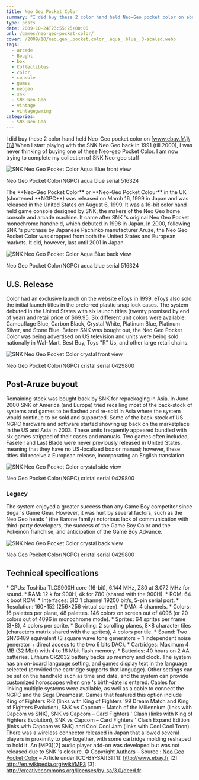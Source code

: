```yaml
---
title: Neo Geo Pocket Color
summary: "I did buy these 2 color hand held Neo-Geo pocket color on ebay. When I start playing with the SNK Neo Geo back in 1991 (till 2000), I was never thinking of buying one of these Neo-geo Pocket Color. I am now trying to complete my collection of SNK Neo-geo stuff"
type: posts
date: 2009-10-24T23:55:25+00:00
url: /games/neo-geo-pocket-color/
cover: /2009/10/neo.geo_.pocket.color_.aqua_.blue_.3-scaled.webp
tags:
  - arcade
  - Bought
  - box
  - Collectibles
  - color
  - console
  - games
  - neogeo
  - snk
  - SNK Neo Geo
  - vintage
  - vintagegaming
categories:
  - SNK Neo Geo
---
```

I did buy these 2 color hand held Neo-Geo pocket color on \[www.ebay.fr\]\[1\] When I start playing with the SNK Neo Geo back in 1991 (till 2000), I was never thinking of buying one of these Neo-geo Pocket Color. I am now trying to complete my collection of SNK Neo-geo stuff

![SNK Neo Geo Pocket Color Aqua Blue front view](/2020/03/neo.geo_.pocket.color_.aqua_.blue_-1024x768.webp)

Neo Geo Pocket Color(NGPC) aqua blue serial 516324

The \*\*Neo-Geo Pocket Color\*\* or \*\*Neo-Geo Pocket Colour\*\* in the UK (shortened \*\*NGPC\*\*) was released on March 16, 1999 in Japan and was released in the United States on August 6, 1999. It was a 16-bit color hand held game console designed by SNK, the makers of the Neo Geo home console and arcade machine. It came after SNK 's original Neo Geo Pocket monochrome handheld, which debuted in 1998 in Japan. In 2000, following SNK 's purchase by Japanese Pachinko manufacturer Aruze, the Neo Geo Pocket Color was dropped from both the United States and European markets. It did, however, last until 2001 in Japan.

![SNK Neo Geo Pocket Color Aqua Blue back view](/2020/03/neo.geo_.pocket.color_.aqua_.blue_.2-1024x768.webp)

Neo Geo Pocket Color(NGPC) aqua blue serial 516324

## U.S. Release
Color had an exclusive launch on the website eToys in 1999. eToys also sold the initial launch titles in the preferred plastic snap lock cases. The system debuted in the United States with six launch titles (twenty promised by end of year) and retail price of $69.95. Six different unit colors were available: Camouflage Blue, Carbon Black, Crystal White, Platinum Blue, Platinum Silver, and Stone Blue. Before SNK was bought out, the Neo Geo Pocket Color was being advertised on US television and units were being sold nationally in Wal-Mart, Best Buy, Toys "R" Us, and other large retail chains.

![SNK Neo Geo Pocket Color crystal front view](/2020/03/neo.geo_.pocket.color_.cristal.1-1024x768.webp)

Neo Geo Pocket Color(NGPC) cristal serial 0429800

## Post-Aruze buyout
Remaining stock was bought back by SNK for repackaging in Asia. In June 2000 SNK of America (and Europe) tried recalling most of the back-stock of systems and games to be flashed and re-sold in Asia where the system would continue to be sold and supported. Some of the back-stock of US NGPC hardware and software started showing up back on the marketplace in the US and Asia in 2003. These units frequently appeared bundled with six games stripped of their cases and manuals. Two games often included, Faselei! and Last Blade were never previously released in United States, meaning that they have no US-localized box or manual; however, these titles did receive a European release, incorporating an English translation.

![SNK Neo Geo Pocket Color crystal side view](/2020/03/neo.geo_.pocket.color_.cristal.2-1024x768.webp)

Neo Geo Pocket Color(NGPC) cristal serial 0429800

### Legacy
 The system enjoyed a greater success than any Game Boy competitor since Sega 's Game Gear. However, it was hurt by several factors, such as the Neo Geo heads ' (the Barone family) notorious lack of communication with third-party developers, the success of the Game Boy Color and the Pokémon franchise, and anticipation of the Game Boy Advance.

![SNK Neo Geo Pocket Color crystal back view](/2020/03/neo.geo_.pocket.color_.cristal.3-1024x768.webp)

Neo Geo Pocket Color(NGPC) cristal serial 0429800

## Technical specifications
\* CPUs: Toshiba TLCS900H core (16-bit), 6.144 MHz, Z80 at 3.072 MHz for sound. \* RAM: 12 k for 900H, 4k for Z80 (shared with the 900H). \* ROM: 64 k boot ROM. \* Interfaces: SIO 1 channel 19200 bit/s, 5-pin serial port. \* Resolution: 160×152 (256×256 virtual screen). \* DMA: 4 channels. \* Colors: 16 palettes per plane, 48 palettes. 146 colors on screen out of 4096 (or 20 colors out of 4096 in monochrome mode). \* Sprites: 64 sprites per frame (8×8), 4 colors per sprite. \* Scrolling: 2 scrolling planes, 8×8 character tiles (characters matrix shared with the sprites), 4 colors per tile. \* Sound: Two SN76489 equivalent (3 square wave tone generators + 1 independent noise generator + direct access to the two 6 bits DAC). \* Cartridges: Maximum 4 MB (32 Mbit) with 4 to 16 Mbit flash memory. \* Batteries: 40 hours on 2 AA batteries. Lithium CR2032 battery backs up memory and clock. The system has an on-board language setting, and games display text in the language selected (provided the cartridge supports that language). Other settings can be set on the handheld such as time and date, and the system can provide customized horoscopes when one 's birth-date is entered. Cables for linking multiple systems were available, as well as a cable to connect the NGPC and the Sega Dreamcast. Games that featured this option include King of Fighters R-2 (links with King of Fighters '99 Dream Match and King of Fighters Evolution), SNK vs Capcom – Match of the Millennium (links with Capcom vs SNK), SNK vs Capcom – Card Fighters ' Clash (links with King of Fighters Evolution), SNK vs Capcom – Card Fighters ' Clash Expand Edition (links with Capcom vs SNK) and Cool Cool Jam (links with Cool Cool Toon). There was a wireless connector released in Japan that allowed several players in proximity to play together, with some cartridge molding reshaped to hold it. An \[MP3\]\[2\] audio player add-on was developed but was not released due to SNK 's closure. © Copyright [Authors](http://en.wikipedia.org/w/index.php?title=Neo_Geo_Pocket_Color&action=history) – Source : [Neo Geo Pocket Color](http://en.wikipedia.org/wiki/Neo_Geo_Pocket_Color) – Article under \[CC-BY-SA\]\[3\]
 [1]: http://www.ebay.fr
 [2]: http://en.wikipedia.org/wiki/MP3
 [3]: http://creativecommons.org/licenses/by-sa/3.0/deed.fr
